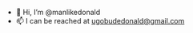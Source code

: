 - 👋 Hi, I’m @manlikedonald
- 📫 I can be reached at ugobudedonald@gmail.com

<!---
manlikedonald/manlikedonald is a ✨ special ✨ repository because its `README.md` (this file) appears on your GitHub profile.
You can click the Preview link to take a look at your changes.
--->

